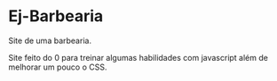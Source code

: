 # Ej-Barbearia
Site de uma barbearia.

Site feito do 0 para treinar algumas habilidades com javascript além de melhorar um pouco o CSS.
